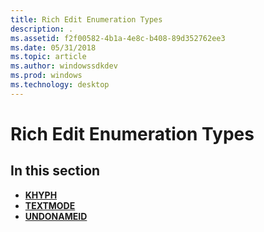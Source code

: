 ```yaml
---
title: Rich Edit Enumeration Types
description: .
ms.assetid: f2f00582-4b1a-4e8c-b408-89d352762ee3
ms.date: 05/31/2018
ms.topic: article
ms.author: windowssdkdev
ms.prod: windows
ms.technology: desktop
---
```


# Rich Edit Enumeration Types

## In this section

-   [**KHYPH**](/windows/win32/Richedit/ne-richedit-tagkhyph?branch=master)
-   [**TEXTMODE**](/windows/win32/Richedit/ne-richedit-tagtextmode?branch=master)
-   [**UNDONAMEID**](/windows/win32/Richedit/ne-richedit-_undonameid?branch=master)

 

 




